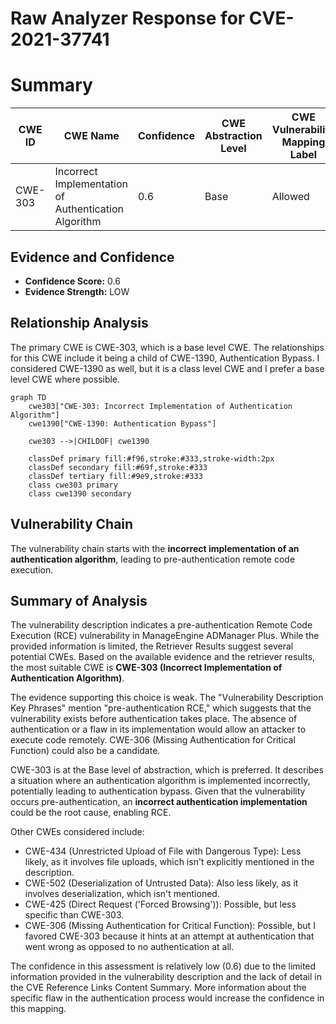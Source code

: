 # Raw Analyzer Response for CVE-2021-37741

# Summary
| CWE ID | CWE Name | Confidence | CWE Abstraction Level | CWE Vulnerability Mapping Label | CWE-Vulnerability Mapping Notes |
|---|---|---|---|---|---|
| CWE-303 | Incorrect Implementation of Authentication Algorithm | 0.6 | Base | Allowed | Primary CWE |

## Evidence and Confidence

*   **Confidence Score:** 0.6
*   **Evidence Strength:** LOW

## Relationship Analysis
The primary CWE is CWE-303, which is a base level CWE. The relationships for this CWE include it being a child of CWE-1390, Authentication Bypass. I considered CWE-1390 as well, but it is a class level CWE and I prefer a base level CWE where possible.

```mermaid
graph TD
    cwe303["CWE-303: Incorrect Implementation of Authentication Algorithm"]
    cwe1390["CWE-1390: Authentication Bypass"]
    
    cwe303 -->|CHILDOF| cwe1390
    
    classDef primary fill:#f96,stroke:#333,stroke-width:2px
    classDef secondary fill:#69f,stroke:#333
    classDef tertiary fill:#9e9,stroke:#333
    class cwe303 primary
    class cwe1390 secondary
```

## Vulnerability Chain
The vulnerability chain starts with the **incorrect implementation of an authentication algorithm**, leading to pre-authentication remote code execution.

## Summary of Analysis
The vulnerability description indicates a pre-authentication Remote Code Execution (RCE) vulnerability in ManageEngine ADManager Plus. While the provided information is limited, the Retriever Results suggest several potential CWEs. Based on the available evidence and the retriever results, the most suitable CWE is **CWE-303 (Incorrect Implementation of Authentication Algorithm)**.

The evidence supporting this choice is weak. The "Vulnerability Description Key Phrases" mention "pre-authentication RCE," which suggests that the vulnerability exists before authentication takes place. The absence of authentication or a flaw in its implementation would allow an attacker to execute code remotely. CWE-306 (Missing Authentication for Critical Function) could also be a candidate.

CWE-303 is at the Base level of abstraction, which is preferred. It describes a situation where an authentication algorithm is implemented incorrectly, potentially leading to authentication bypass. Given that the vulnerability occurs pre-authentication, an **incorrect authentication implementation** could be the root cause, enabling RCE.

Other CWEs considered include:

*   CWE-434 (Unrestricted Upload of File with Dangerous Type): Less likely, as it involves file uploads, which isn't explicitly mentioned in the description.
*   CWE-502 (Deserialization of Untrusted Data): Also less likely, as it involves deserialization, which isn't mentioned.
*   CWE-425 (Direct Request ('Forced Browsing')): Possible, but less specific than CWE-303.
*   CWE-306 (Missing Authentication for Critical Function): Possible, but I favored CWE-303 because it hints at an attempt at authentication that went wrong as opposed to no authentication at all.

The confidence in this assessment is relatively low (0.6) due to the limited information provided in the vulnerability description and the lack of detail in the CVE Reference Links Content Summary. More information about the specific flaw in the authentication process would increase the confidence in this mapping.